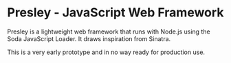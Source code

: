Presley - JavaScript Web Framework
==================================

Presley is a lightweight web framework that runs with Node.js using the Soda JavaScript Loader. It draws inspiration from Sinatra.

This is a very early prototype and in no way ready for production use.

